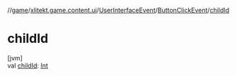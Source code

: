 //[game](../../../../index.md)/[xlitekt.game.content.ui](../../index.md)/[UserInterfaceEvent](../index.md)/[ButtonClickEvent](index.md)/[childId](child-id.md)

# childId

[jvm]\
val [childId](child-id.md): [Int](https://kotlinlang.org/api/latest/jvm/stdlib/kotlin/-int/index.html)
